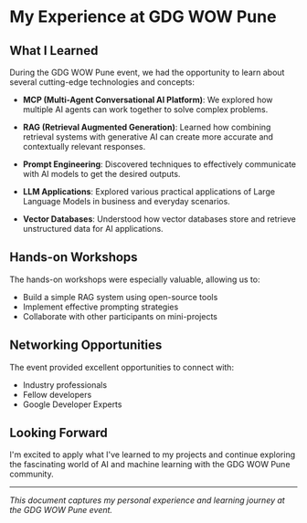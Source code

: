 # My Experience at GDG WOW Pune

## What I Learned

During the GDG WOW Pune event, we had the opportunity to learn about several cutting-edge technologies and concepts:

- **MCP (Multi-Agent Conversational AI Platform)**: We explored how multiple AI agents can work together to solve complex problems.
  
- **RAG (Retrieval Augmented Generation)**: Learned how combining retrieval systems with generative AI can create more accurate and contextually relevant responses.

- **Prompt Engineering**: Discovered techniques to effectively communicate with AI models to get the desired outputs.

- **LLM Applications**: Explored various practical applications of Large Language Models in business and everyday scenarios.

- **Vector Databases**: Understood how vector databases store and retrieve unstructured data for AI applications.

## Hands-on Workshops

The hands-on workshops were especially valuable, allowing us to:

- Build a simple RAG system using open-source tools
- Implement effective prompting strategies
- Collaborate with other participants on mini-projects

## Networking Opportunities

The event provided excellent opportunities to connect with:
- Industry professionals
- Fellow developers
- Google Developer Experts

## Looking Forward

I'm excited to apply what I've learned to my projects and continue exploring the fascinating world of AI and machine learning with the GDG WOW Pune community.

---

*This document captures my personal experience and learning journey at the GDG WOW Pune event.*